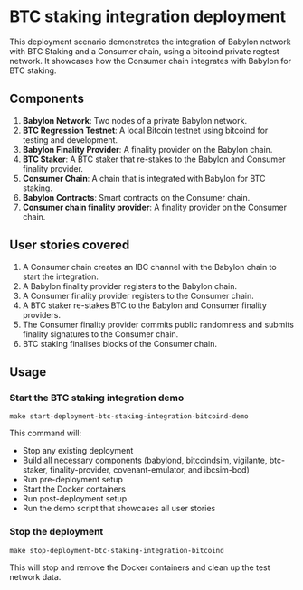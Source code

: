 # BTC staking integration deployment

This deployment scenario demonstrates the integration of Babylon network with
BTC Staking and a Consumer chain, using a bitcoind private regtest network.
It showcases how the Consumer chain integrates with Babylon for BTC staking.

## Components

1. **Babylon Network**: Two nodes of a private Babylon network.
2. **BTC Regression Testnet**: A local Bitcoin testnet using bitcoind for
   testing and development.
3. **Babylon Finality Provider**: A finality provider on the Babylon chain.
4. **BTC Staker**: A BTC staker that re-stakes to the Babylon and Consumer
   finality provider.
5. **Consumer Chain**: A chain that is integrated with Babylon for BTC staking.
6. **Babylon Contracts**: Smart contracts on the Consumer chain.
7. **Consumer chain finality provider**: A finality provider on the Consumer
   chain.

## User stories covered

1. A Consumer chain creates an IBC channel with the Babylon chain to start the
   integration.
2. A Babylon finality provider registers to the Babylon chain.
3. A Consumer finality provider registers to the Consumer chain.
4. A BTC staker re-stakes BTC to the Babylon and Consumer finality providers.
5. The Consumer finality provider commits public randomness and submits finality
   signatures to the Consumer chain.
6. BTC staking finalises blocks of the Consumer chain.

## Usage

### Start the BTC staking integration demo

```shell
make start-deployment-btc-staking-integration-bitcoind-demo
```

This command will:

- Stop any existing deployment
- Build all necessary components (babylond, bitcoindsim, vigilante, btc-staker,
    finality-provider, covenant-emulator, and ibcsim-bcd)
- Run pre-deployment setup
- Start the Docker containers
- Run post-deployment setup
- Run the demo script that showcases all user stories

### Stop the deployment

```shell
make stop-deployment-btc-staking-integration-bitcoind
```

This will stop and remove the Docker containers and clean up the test network
data.
